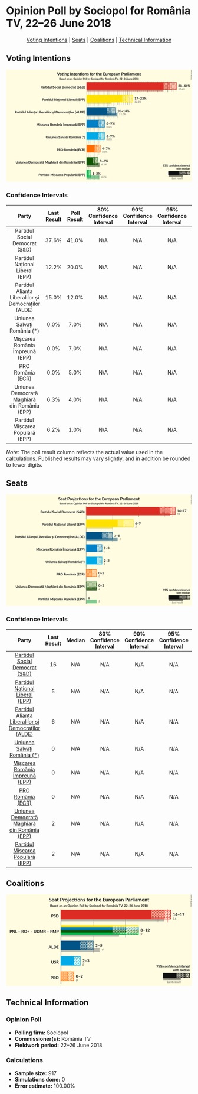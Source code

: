 # Opinion Poll by Sociopol for România TV, 22–26 June 2018

<p align="center"><a href="#voting-intentions">Voting Intentions</a> | <a href="#seats">Seats</a> | <a href="#coalitions">Coalitions</a> | <a href="#technical-information">Technical Information</a></p>

## Voting Intentions

![Graph with voting intentions not yet produced](2018-06-26-Sociopol.png "Voting Intentions")

### Confidence Intervals

| Party | Last Result | Poll Result | 80% Confidence Interval | 90% Confidence Interval | 95% Confidence Interval | 99% Confidence Interval |
|:-----:|:-----------:|:-----------:|:-----------------------:|:-----------------------:|:-----------------------:|:-----------------------:|
| Partidul Social Democrat (S&D) | 37.6% | 41.0% | N/A |N/A |N/A |N/A |
| Partidul Național Liberal (EPP) | 12.2% | 20.0% | N/A |N/A |N/A |N/A |
| Partidul Alianța Liberalilor și Democraților (ALDE) | 15.0% | 12.0% | N/A |N/A |N/A |N/A |
| Uniunea Salvați România (*) | 0.0% | 7.0% | N/A |N/A |N/A |N/A |
| Mișcarea România Împreună (EPP) | 0.0% | 7.0% | N/A |N/A |N/A |N/A |
| PRO România (ECR) | 0.0% | 5.0% | N/A |N/A |N/A |N/A |
| Uniunea Democrată Maghiară din România (EPP) | 6.3% | 4.0% | N/A |N/A |N/A |N/A |
| Partidul Mișcarea Populară (EPP) | 6.2% | 1.0% | N/A |N/A |N/A |N/A |

*Note:* The poll result column reflects the actual value used in the calculations. Published results may vary slightly, and in addition be rounded to fewer digits.

## Seats

![Graph with seats not yet produced](2018-06-26-Sociopol-seats.png "Seats")

### Confidence Intervals

| Party | Last Result | Median | 80% Confidence Interval | 90% Confidence Interval | 95% Confidence Interval | 99% Confidence Interval |
|:-----:|:-----------:|:------:|:-----------------------:|:-----------------------:|:-----------------------:|:-----------------------:|
| <a href="#partidul-social-democrat-(s&d)">Partidul Social Democrat (S&D)</a> | 16 | N/A | N/A |N/A |N/A |N/A |
| <a href="#partidul-național-liberal-(epp)">Partidul Național Liberal (EPP)</a> | 5 | N/A | N/A |N/A |N/A |N/A |
| <a href="#partidul-alianța-liberalilor-și-democraților-(alde)">Partidul Alianța Liberalilor și Democraților (ALDE)</a> | 6 | N/A | N/A |N/A |N/A |N/A |
| <a href="#uniunea-salvați-românia-(*)">Uniunea Salvați România (*)</a> | 0 | N/A | N/A |N/A |N/A |N/A |
| <a href="#mișcarea-românia-împreună-(epp)">Mișcarea România Împreună (EPP)</a> | 0 | N/A | N/A |N/A |N/A |N/A |
| <a href="#pro-românia-(ecr)">PRO România (ECR)</a> | 0 | N/A | N/A |N/A |N/A |N/A |
| <a href="#uniunea-democrată-maghiară-din-românia-(epp)">Uniunea Democrată Maghiară din România (EPP)</a> | 2 | N/A | N/A |N/A |N/A |N/A |
| <a href="#partidul-mișcarea-populară-(epp)">Partidul Mișcarea Populară (EPP)</a> | 2 | N/A | N/A |N/A |N/A |N/A |


## Coalitions

![Graph with coalitions seats not yet produced](2018-06-26-Sociopol-coalitions-seats.png "Coalitions Seats")


## Technical Information

### Opinion Poll

+ **Polling firm:** Sociopol
+ **Commissioner(s):** România TV
+ **Fieldwork period:** 22–26 June 2018

### Calculations

+ **Sample size:** 917
+ **Simulations done:** 0
+ **Error estimate:** 100.00%

